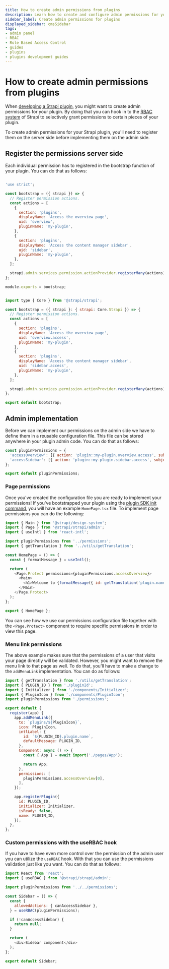 ```yaml
---
title: How to create admin permissions from plugins
description: Learn how to create and configure admin permissions for your plugin
sidebar_label: Create admin permissions for plugins
displayed_sidebar: cmsSidebar
tags:
- admin panel
- RBAC
- Role Based Access Control
- guides
- plugins
- plugins development guides
---
```


# How to create admin permissions from plugins

When [developing a Strapi plugin](/cms/plugins-development/developing-plugins), you might want to create admin permissions for your plugin. By doing that you can hook in to the [RBAC system](/cms/features/rbac) of Strapi to selectively grant permissions to certain pieces of your plugin.

To create admin permissions for your Strapi plugin, you'll need to register them on the server side before implementing them on the admin side.

## Register the permissions server side

Each individual permission has to registered in the bootstrap function of your plugin. You can do that as follows:

<Tabs groupId="js-ts">

<TabItem value="js" label="JavaScript">

```js title="/src/plugins/my-plugin/server/src/bootstrap.js"

'use strict';

const bootstrap = ({ strapi }) => {
  // Register permission actions.
  const actions = [
    {
      section: 'plugins',
      displayName: 'Access the overview page',
      uid: 'overview',
      pluginName: 'my-plugin',
    },
    {
      section: 'plugins',
      displayName: 'Access the content manager sidebar',
      uid: 'sidebar',
      pluginName: 'my-plugin',
    },
  ];

  strapi.admin.services.permission.actionProvider.registerMany(actions);
};

module.exports = bootstrap;
```

</TabItem>

<TabItem value="ts" label="TypeScript">

```js title="/src/plugins/my-plugin/server/src/bootstrap.ts"

import type { Core } from '@strapi/strapi';

const bootstrap = ({ strapi }: { strapi: Core.Strapi }) => {
  // Register permission actions.
  const actions = [
    {
      section: 'plugins',
      displayName: 'Access the overview page',
      uid: 'overview.access',
      pluginName: 'my-plugin',
    },
    {
      section: 'plugins',
      displayName: 'Access the content manager sidebar',
      uid: 'sidebar.access',
      pluginName: 'my-plugin',
    },
  ];

  strapi.admin.services.permission.actionProvider.registerMany(actions);
};

export default bootstrap;
```

</TabItem>

</Tabs>


## Admin implementation

Before we can implement our permissions on the admin side we have to define them in a reusable configuration file. This file can be stored anywhere in your plugin admin code. You can do that as follows:

```js title="/src/plugins/my-plugin/admin/src/permissions.js|ts"
const pluginPermissions = {
  'accessOverview': [{ action: 'plugin::my-plugin.overview.access', subject: null }],
  'accessSidebar': [{ action: 'plugin::my-plugin.sidebar.access', subject: null }],
};

export default pluginPermissions;
```

### Page permissions

Once you've created the configuration file you are ready to implement your permissions! If you've bootstrapped your plugin using the [plugin SDK init command](/cms/plugins-development/plugin-sdk#npx-strapisdk-plugin-init), you will have an example `HomePage.tsx` file. To implement page permissions you can do the following:

```js title="/src/plugins/my-plugin/admin/src/pages/HomePage.jsx|tsx" {2,5,12,16}
import { Main } from '@strapi/design-system';
import { Page } from '@strapi/strapi/admin';
import { useIntl } from 'react-intl';

import pluginPermissions from '../permissions';
import { getTranslation } from '../utils/getTranslation';

const HomePage = () => {
  const { formatMessage } = useIntl();

  return (
    <Page.Protect permissions={pluginPermissions.accessOverview}>
      <Main>
        <h1>Welcome to {formatMessage({ id: getTranslation('plugin.name') })}</h1>
      </Main>
    </Page.Protect>
  );
};

export { HomePage };
```

You can see how we use our permissions configuration file together with the `<Page.Protect>` component to require specific permissions in order to view this page.


### Menu link permissions

The above example makes sure that the permissions of a user that visits your page directly will be validated. However, you might want to remove the menu link to that page as well. To do that, you'll have to make a change to the `addMenuLink` implementation. You can do as follows:

```js title="/src/plugins/my-plugin/admin/src/index.js|ts" {21-23,5}
import { getTranslation } from './utils/getTranslation';
import { PLUGIN_ID } from './pluginId';
import { Initializer } from './components/Initializer';
import { PluginIcon } from './components/PluginIcon';
import pluginPermissions from './permissions';

export default {
  register(app) {
    app.addMenuLink({
      to: `plugins/${PluginIcon}`,
      icon: PluginIcon,
      intlLabel: {
        id: `${PLUGIN_ID}.plugin.name`,
        defaultMessage: PLUGIN_ID,
      },
      Component: async () => {
        const { App } = await import('./pages/App');

        return App;
      },
      permissions: [
        pluginPermissions.accessOverview[0],
      ],
    });

    app.registerPlugin({
      id: PLUGIN_ID,
      initializer: Initializer,
      isReady: false,
      name: PLUGIN_ID,
    });
  },
};

```

### Custom permissions with the useRBAC hook

If you have to have even more control over the permission of the admin user you can utilize the `useRBAC` hook. With that you can use the permissions validation just like you want. You can do that as follows:

```js title="/src/plugins/my-plugin/admin/src/components/Sidebar.jsx|tsx" 
import React from 'react';
import { useRBAC } from '@strapi/strapi/admin';

import pluginPermissions from '../../permissions';

const Sidebar = () => {
  const {
    allowedActions: { canAccessSidebar },
  } = useRBAC(pluginPermissions);

  if (!canAccessSidebar) {
    return null;
  }

  return (
    <div>Sidebar component</div>
  );
};

export default Sidebar;
```
